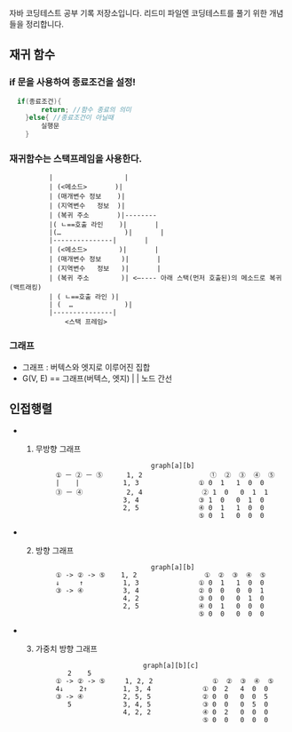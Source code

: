 자바 코딩테스트 공부 기록 저장소입니다. 
리드미 파일엔 코딩테스트를 풀기 위한 개념들을 정리합니다.

## 재귀 함수 
### if 문을 사용하여 **종료조건**을 설정!

``` java
  if(종료조건){
	    return; //함수 종료의 의미
	}else{ //종료조건이 아닐때
	    실행문
	}
```  

### 재귀함수는 스택프레임을 사용한다.

              |	        		 |
              | (<메소드>		 )|	
              | (매개변수 정보	)|
              | (지역변수	정보  )|
              | (복귀 주소		 )|-------- 
              |( ㄴ==호출 라인	 )|       |
              |(…		      	 )|       |
              |---------------|       |
              | (<메소드>		  )|       |	
              | (매개변수 정보	 )|       |
              | (지역변수	정보   )|       |
              | (복귀 주소		  )| <—---- 아래 스택(먼저 호출된)의 메소드로 복귀 (백트래킹)
              | ( ㄴ==호출 라인 )|
              | (  …		     )|
              |---------------|
                  <스택 프레임>



### 그래프
- 그래프 : 버텍스와 엣지로 이루어진 집합
- G(V, E) == 그래프(버텍스, 엣지) 
                    |     |
                   노드   간선
## 인접행렬

- 1. 무방향 그래프
 
                                      graph[a][b]   
              ① ㅡ ② ㅡ ⑤      1, 2                 ①  ②  ③  ④  ⑤
              |    |           1, 3               ① 0  1   1  0  0
              ③ ㅡ ④           2, 4               ② 1  0   0  1  1
                               3, 4               ③ 1  0   0  1  0  
                               2, 5               ④ 0  1   1  0  0   
                                                  ⑤ 0  1   0  0  0

- 2. 방향 그래프
 
                                      graph[a][b]  
              ① -> ② -> ⑤    1, 2                 ①  ②  ③  ④  ⑤
              ↓     ↑          1, 3               ① 0  1   1  0  0
              ③ -> ④          3, 4               ② 0  0   0  0  1
                               4, 2               ③ 0  0   0  1  0  
                               2, 5               ④ 0  1   0  0  0   
                                                  ⑤ 0  0   0  0  0


- 3. 가중치 방향 그래프
                               
                                    graph[a][b][c]  
                 2    5
              ① -> ② -> ⑤     1, 2, 2               ①  ②  ③  ④  ⑤
              4↓    2↑         1, 3, 4             ① 0  2   4  0  0
              ③ -> ④          2, 5, 5             ② 0  0   0  0  5
                 5             3, 4, 5             ③ 0  0   0  5  0  
                               4, 2, 2             ④ 0  2   0  0  0   
                                                   ⑤ 0  0   0  0  0
